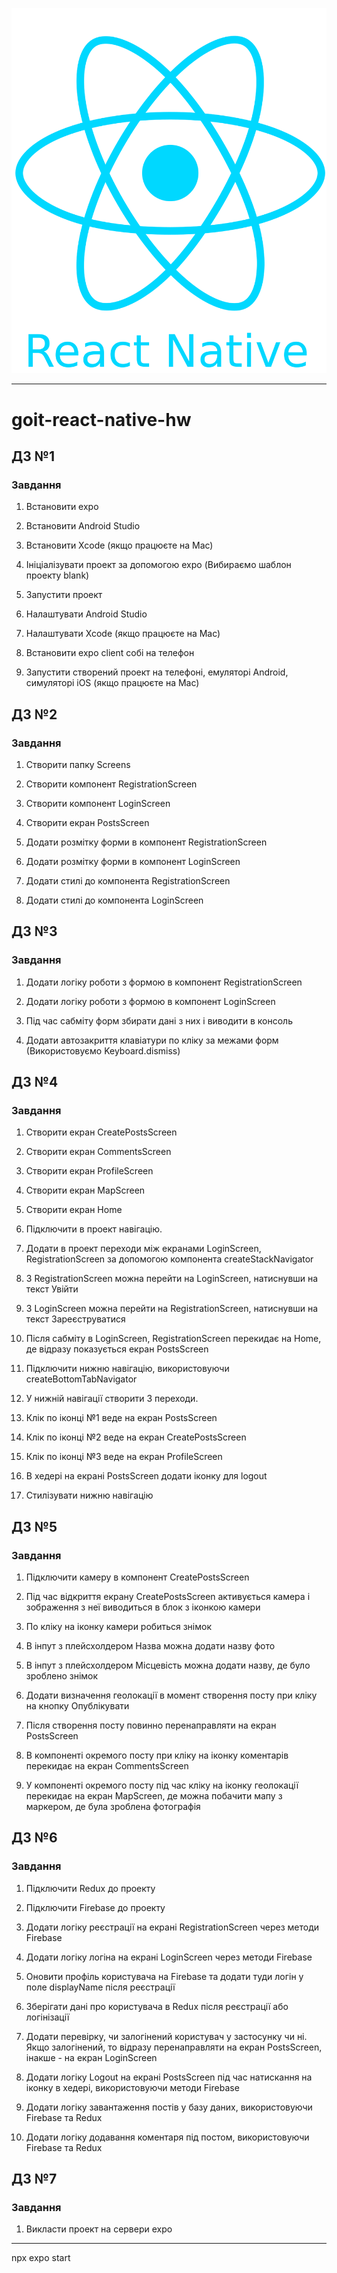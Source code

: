 ![react-native](./react-native-logo.png)

---

# goit-react-native-hw

## ДЗ №1

### Завдання​

1. Встановити expo

2. Встановити Android Studio

3. Встановити Xcode (якщо працюєте на Mac)

4. Ініціалізувати проект за допомогою expo (Вибираємо шаблон проекту blank)

5. Запустити проект

6. Налаштувати Android Studio

7. Налаштувати Xcode (якщо працюєте на Mac)

8. Встановити expo client собі на телефон

9. Запустити створений проект на телефоні, емуляторі Android, симуляторі iOS
   (якщо працюєте на Mac)

## ДЗ №2

### Завдання​

1. Створити папку Screens

2. Створити компонент RegistrationScreen

3. Створити компонент LoginScreen

4. Створити екран PostsScreen

5. Додати розмітку форми в компонент RegistrationScreen

6. Додати розмітку форми в компонент LoginScreen

7. Додати стилі до компонента RegistrationScreen

8. Додати стилі до компонента LoginScreen

## ДЗ №3

### Завдання​

1. Додати логіку роботи з формою в компонент RegistrationScreen

2. Додати логіку роботи з формою в компонент LoginScreen

3. Під час сабміту форм збирати дані з них і виводити в консоль

4. Додати автозакриття клавіатури по кліку за межами форм (Використовуємо
   Keyboard.dismiss)

## ДЗ №4

### Завдання​

1. Створити екран CreatePostsScreen

2. Створити екран CommentsScreen

3. Створити екран ProfileScreen

4. Створити екран MapScreen

5. Створити екран Home

6. Підключити в проект навігацію.

7. Додати в проект переходи між екранами LoginScreen, RegistrationScreen за
   допомогою компонента createStackNavigator

8. З RegistrationScreen можна перейти на LoginScreen, натиснувши на текст Увійти

9. З LoginScreen можна перейти на RegistrationScreen, натиснувши на текст
   Зареєструватися

10. Після сабміту в LoginScreen, RegistrationScreen перекидає на Home, де
    відразу показується екран PostsScreen

11. Підключити нижню навігацію, використовуючи createBottomTabNavigator

12. У нижній навігації створити 3 переходи.

13. Клік по іконці №1 веде на екран PostsScreen

14. Клік по іконці №2 веде на екран CreatePostsScreen

15. Клік по іконці №3 веде на екран ProfileScreen

16. В хедері на екрані PostsScreen додати іконку для logout

17. Стилізувати нижню навігацію

## ДЗ №5

### Завдання​

1. Підключити камеру в компонент CreatePostsScreen

2. Під час відкриття екрану CreatePostsScreen активується камера і зображення з
   неї виводиться в блок з іконкою камери

3. По кліку на іконку камери робиться знімок

4. В інпут з плейсхолдером Назва можна додати назву фото

5. В інпут з плейсхолдером Місцевість можна додати назву, де було зроблено
   знімок

6. Додати визначення геолокації в момент створення посту при кліку на кнопку
   Опублікувати

7. Після створення посту повинно перенаправляти на екран PostsScreen

8. В компоненті окремого посту при кліку на іконку коментарів перекидає на екран
   CommentsScreen

9. У компоненті окремого посту під час кліку на іконку геолокації перекидає на
   екран MapScreen, де можна побачити мапу з маркером, де була зроблена
   фотографія

## ДЗ №6

### Завдання​

1. Підключити Redux до проекту

2. Підключити Firebase до проекту

3. Додати логіку реєстрації на екрані RegistrationScreen через методи Firebase

4. Додати логіку логіна на екрані LoginScreen через методи Firebase

5. Оновити профіль користувача на Firebase та додати туди логін у поле
   displayName після реєстрації

6. Зберігати дані про користувача в Redux після реєстрації або логінізації

7. Додати перевірку, чи залогінений користувач у застосунку чи ні. Якщо
   залогінений, то відразу перенаправляти на екран PostsScreen, інакше - на
   екран LoginScreen

8. Додати логіку Logout на екрані PostsScreen під час натискання на іконку в
   хедері, використовуючи методи Firebase

9. Додати логіку завантаження постів у базу даних, використовуючи Firebase та
   Redux

10. Додати логіку додавання коментаря під постом, використовуючи Firebase та
    Redux

## ДЗ №7

### Завдання​

1. Викласти проект на сервери expo

---

npx expo start
